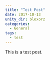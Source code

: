 ```yaml
---
title: "Test Post"
date: 2017-10-13
unity_dir: bloxorz
categories:
  - General
tags:
  - test
---
```


This is a test post.
